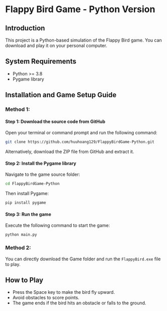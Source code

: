 # Flappy Bird Game - Python Version

## Introduction
This project is a Python-based simulation of the Flappy Bird game. You can download and play it on your personal computer.

## System Requirements
- Python >= 3.8
- Pygame library

## Installation and Game Setup Guide

### Method 1:

#### Step 1: Download the source code from GitHub
Open your terminal or command prompt and run the following command:

```bash
git clone https://github.com/huuhoang129/FlappyBirdGame-Python.git
```

Alternatively, download the ZIP file from GitHub and extract it.

#### Step 2: Install the Pygame library
Navigate to the game source folder:

```bash
cd FlappyBirdGame-Python
```

Then install Pygame:

```bash
pip install pygame
```

#### Step 3: Run the game
Execute the following command to start the game:

```bash
python main.py
```

### Method 2:
You can directly download the Game folder and run the `FlappyBird.exe` file to play.

## How to Play
- Press the Space key to make the bird fly upward.
- Avoid obstacles to score points.
- The game ends if the bird hits an obstacle or falls to the ground.
